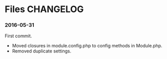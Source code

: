 # Files CHANGELOG

### 2016-05-31
First commit.

- Moved closures in module.config.php to config methods in Module.php.
- Removed duplicate settings.

